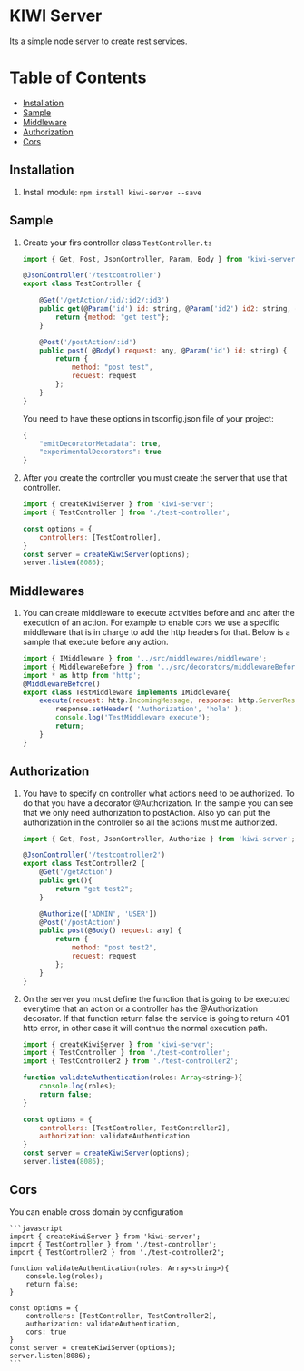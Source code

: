 # KIWI Server
Its a simple node server to create rest services.

# Table of Contents
* [Installation](#installation)
* [Sample](#sample)
* [Middleware](#middlewares)
* [Authorization](#authorization)
* [Cors](#cors)
  
## Installation
1. Install module:
    `npm install kiwi-server --save`

## Sample
1. Create your firs controller class `TestController.ts`
    ```javascript
    import { Get, Post, JsonController, Param, Body } from 'kiwi-server';

    @JsonController('/testcontroller')
    export class TestController {

        @Get('/getAction/:id/:id2/:id3')
        public get(@Param('id') id: string, @Param('id2') id2: string, @Param('id3') id3: string) {
            return {method: "get test"};
        }

        @Post('/postAction/:id')
        public post( @Body() request: any, @Param('id') id: string) {
            return {
                method: "post test",
                request: request
            };
        }
    }
    ```
    You need to have these options in tsconfig.json file of your project:
    ```javascript
    {
        "emitDecoratorMetadata": true,
        "experimentalDecorators": true
    }
    ```
 
 2. After you create the controller you must create the server that use that controller.
    ```javascript
    import { createKiwiServer } from 'kiwi-server';
    import { TestController } from './test-controller';

    const options = {
        controllers: [TestController],
    }
    const server = createKiwiServer(options);
    server.listen(8086);
    ```
## Middlewares
1. You can create middleware to execute activities before and and after the execution of an action.
For example to enable cors we use a specific middleware that is in charge to add the http headers for that.
Below is a sample that execute before any action.
	```javascript
	import { IMiddleware } from '../src/middlewares/middleware';
	import { MiddlewareBefore } from '../src/decorators/middlewareBefore';
	import * as http from 'http';
	@MiddlewareBefore()
	export class TestMiddleware implements IMiddleware{
		execute(request: http.IncomingMessage, response: http.ServerResponse){
			response.setHeader( 'Authorization', 'hola' );
			console.log('TestMiddleware execute');
			return;
		}
	}
	```

## Authorization
 1. You have to specify on controller what actions need to be authorized. To do that you have a decorator @Authorization.
 In the sample you can see that we only need authorization to postAction. Also yo can put the authorization in the controller so all the actions must me authorized.
 
    ```javascript
    import { Get, Post, JsonController, Authorize } from 'kiwi-server';

    @JsonController('/testcontroller2')
    export class TestController2 {
        @Get('/getAction')
        public get(){
            return "get test2";
        }

        @Authorize(['ADMIN', 'USER'])
        @Post('/postAction')
        public post(@Body() request: any) {
            return {
                method: "post test2",
                request: request
            };
        }
    }
    ```

2. On the server you must define the function that is going to be executed everytime that an action or a controller has the @Authorization decorator. If that function return false the service is going to return 401 http error, in other case it will contnue the normal execution path.

    ```javascript
    import { createKiwiServer } from 'kiwi-server';
    import { TestController } from './test-controller';
    import { TestController2 } from './test-controller2';

    function validateAuthentication(roles: Array<string>){
        console.log(roles);
        return false;
    }

    const options = {
        controllers: [TestController, TestController2],
        authorization: validateAuthentication
    }
    const server = createKiwiServer(options);
    server.listen(8086);
    ```

## Cors
You can enable cross domain by configuration
	
	```javascript
	import { createKiwiServer } from 'kiwi-server';
	import { TestController } from './test-controller';
	import { TestController2 } from './test-controller2';

	function validateAuthentication(roles: Array<string>){
		console.log(roles);
		return false;
	}

	const options = {
		controllers: [TestController, TestController2],
		authorization: validateAuthentication,
		cors: true
	}
	const server = createKiwiServer(options);
	server.listen(8086);
	```
	
